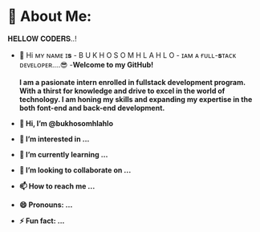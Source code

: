 # 💫 About Me:
𝐇𝐄𝐋𝐋𝐎𝐖 𝐂𝐎𝐃𝐄𝐑𝐒..!

- 👋 Hi ᴍʏ ɴᴀᴍᴇ ɪ𝐬 - B U K H O                  S O M H L A H L O - ɪᴀᴍ ᴀ ғᴜʟʟ-𝐬ᴛᴀᴄᴋ ᴅᴇᴠᴇʟᴏᴘᴇʀ....😎 
-<b>Welcome to my GitHub!<br><br> I am a pasionate intern enrolled in fullstack development program. With a thirst for knowledge and drive to excel in the world of technology. I am honing my skills and expanding my expertise in the both font-end and back-end development.




- 👋 Hi, I’m @bukhosomhlahlo
- 👀 I’m interested in ...
- 🌱 I’m currently learning ...
- 💞️ I’m looking to collaborate on ...
- 📫 How to reach me ...
- 😄 Pronouns: ...
- ⚡ Fun fact: ...

<!---
bukhosomhlahlo/bukhosomhlahlo is a ✨ special ✨ repository because its `README.md` (this file) appears on your GitHub profile.
You can click the Preview link to take a look at your changes.
--->
